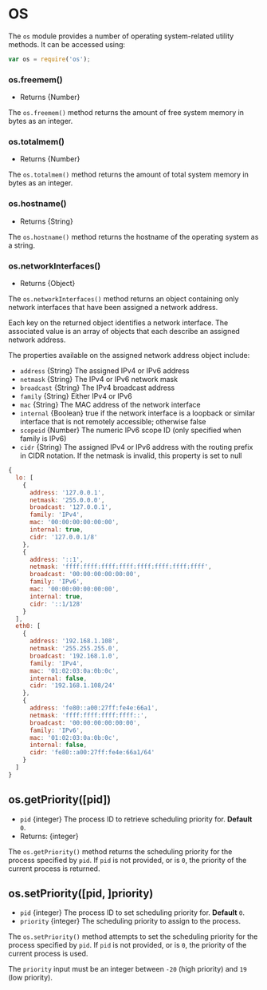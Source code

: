 # OS

The `os` module provides a number of operating system-related utility methods. It can be accessed using:

```js
var os = require('os');
```

### os.freemem()

* Returns {Number}

The `os.freemem()` method returns the amount of free system memory in bytes as an integer.

### os.totalmem()

* Returns {Number}

The `os.totalmem()` method returns the amount of total system memory in bytes as an integer.

### os.hostname()

* Returns {String}

The `os.hostname()` method returns the hostname of the operating system as a string.

### os.networkInterfaces()

* Returns {Object}

The `os.networkInterfaces()` method returns an object containing only network interfaces that have been assigned a network address.

Each key on the returned object identifies a network interface. The associated value is an array of objects that each describe an assigned network address.

The properties available on the assigned network address object include:

* `address` {String} The assigned IPv4 or IPv6 address
* `netmask` {String} The IPv4 or IPv6 network mask
* `broadcast` {String} The IPv4 broadcast address
* `family` {String} Either IPv4 or IPv6
* `mac` {String} The MAC address of the network interface
* `internal` {Boolean} true if the network interface is a loopback or similar interface that is not remotely accessible; otherwise false
* `scopeid` {Number} The numeric IPv6 scope ID (only specified when family is IPv6)
* `cidr` {String} The assigned IPv4 or IPv6 address with the routing prefix in CIDR notation. If the netmask is invalid, this property is set to null

```js
{
  lo: [
    {
      address: '127.0.0.1',
      netmask: '255.0.0.0',
      broadcast: '127.0.0.1',
      family: 'IPv4',
      mac: '00:00:00:00:00:00',
      internal: true,
      cidr: '127.0.0.1/8'
    },
    {
      address: '::1',
      netmask: 'ffff:ffff:ffff:ffff:ffff:ffff:ffff:ffff',
      broadcast: '00:00:00:00:00:00',
      family: 'IPv6',
      mac: '00:00:00:00:00:00',
      internal: true,
      cidr: '::1/128'
    }
  ],
  eth0: [
    {
      address: '192.168.1.108',
      netmask: '255.255.255.0',
      broadcast: '192.168.1.0',
      family: 'IPv4',
      mac: '01:02:03:0a:0b:0c',
      internal: false,
      cidr: '192.168.1.108/24'
    },
    {
      address: 'fe80::a00:27ff:fe4e:66a1',
      netmask: 'ffff:ffff:ffff:ffff::',
      broadcast: '00:00:00:00:00:00',
      family: 'IPv6',
      mac: '01:02:03:0a:0b:0c',
      internal: false,
      cidr: 'fe80::a00:27ff:fe4e:66a1/64'
    }
  ]
}
```

## os.getPriority([pid])

* `pid` {integer} The process ID to retrieve scheduling priority for.
  **Default** `0`.
* Returns: {integer}

The `os.getPriority()` method returns the scheduling priority for the process
specified by `pid`. If `pid` is not provided, or is `0`, the priority of the
current process is returned.

## os.setPriority([pid, ]priority)

* `pid` {integer} The process ID to set scheduling priority for.
  **Default** `0`.
* `priority` {integer} The scheduling priority to assign to the process.

The `os.setPriority()` method attempts to set the scheduling priority for the
process specified by `pid`. If `pid` is not provided, or is `0`, the priority
of the current process is used.

The `priority` input must be an integer between `-20` (high priority) and `19`
(low priority).
